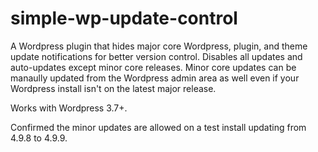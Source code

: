 simple-wp-update-control
=========================

A Wordpress plugin that hides major core Wordpress, plugin, and theme update notifications for better version control. Disables all updates and auto-updates except minor core releases. Minor core updates can be manaully updated from the Wordpress admin area as well even if your Wordpress install isn't on the latest major release.

Works with Wordpress 3.7+.

Confirmed the minor updates are allowed on a test install updating from 4.9.8 to 4.9.9.
